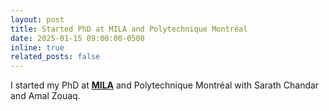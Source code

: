 ```yaml
---
layout: post
title: Started PhD at MILA and Polytechnique Montréal
date: 2025-01-15 09:00:00-0500
inline: true
related_posts: false
---
```


I started my PhD at [**MILA**](https://mila.quebec/en) and Polytechnique Montréal with Sarath Chandar and Amal Zouaq.

